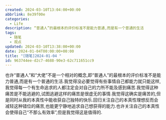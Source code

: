 ```yaml
---
created: 2024-03-10T13:04:00+00:00
abbrlink: 8e39f00e
categories:
  - Life
description: “普通人”的最根本的评价标准不是能力普通,而是有一个普通的生活
tags:
  - 随笔
  - 观点
updated: 2024-03-10T13:38:00+00:00
date: 2024-01-04T00:00:00+00:00
title: "[随笔]2024-01-04 "
id: 963744ee-d2c7-4688-90e3-62c711651cc9
---
```


也许“普通人”和“大佬”不是一个相对的概念,即“普通人”的最根本的评价标准不是能力普通,而是有一个普通的生活.我觉得没必要觉得有些事情自己都能力就只能这样,我觉得每一个有生命追求的人都注定会对自己的力所不能及感到痛苦.我觉得这种痛苦是不能逃避的,试图逃避这样的痛苦是很虚无的事情.我觉得这确实是痛苦的,但是同时从我的本真性中能收获自己独特的快乐.回归关注自己的本真性理想反而会减轻这种错位的痛苦,也能更宁静地追求自己想获得的能力.也许关注自己的本真性会使得自己“不那么有效率”,但是我觉得这是值得的.

